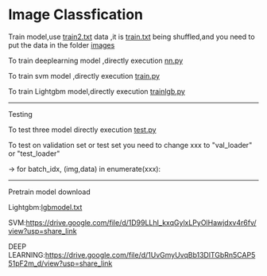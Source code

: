# Image Classfication

Train model,use [train2.txt](https://github.com/Robert0831/Classfication/blob/main/train2.txt) data ,it is [train.txt](https://github.com/Robert0831/Classfication/blob/main/train.txt) being shuffled,and you need to put the data in the folder [images](https://github.com/Robert0831/Classfication/tree/main/images)

To train deeplearning  model ,directly execution [nn.py](https://github.com/Robert0831/Classfication/blob/main/nn.py)

To train svm model ,directly execution [train.py](https://github.com/Robert0831/Classfication/blob/main/train.py)

To train Lightgbm model,directly execution [trainlgb.py](https://github.com/Robert0831/Classfication/blob/main/trainlgb.py)

----------------------------------------------------------------------------
Testing

To test three model directly execution [test.py](https://github.com/Robert0831/Classfication/blob/main/test.py)

To test on validation set or test set you need to change xxx to "val_loader" or "test_loader"

->  for batch_idx, (img,data) in enumerate(xxx):

----------------------------------------------------------------------------

Pretrain model download

Lightgbm:[lgbmodel.txt](https://github.com/Robert0831/Classfication/blob/main/lgbmodel.txt)

SVM:https://drive.google.com/file/d/1D99LLhI_kxqGylxLPyOlHawjdxv4r6fv/view?usp=share_link

DEEP LEARNING:https://drive.google.com/file/d/1UvGmyUvqBb13DlTGbRn5CAP551pF2m_d/view?usp=share_link
